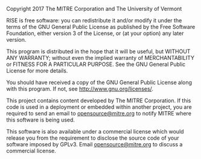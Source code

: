 Copyright 2017 The MITRE Corporation
  and The University of Vermont
 
RISE is free software: you can redistribute it and/or modify
it under the terms of the GNU General Public License as published by
the Free Software Foundation, either version 3 of the License, or
(at your option) any later version.
 
This program is distributed in the hope that it will be useful,
but WITHOUT ANY WARRANTY; without even the implied warranty of
MERCHANTABILITY or FITNESS FOR A PARTICULAR PURPOSE.  See the
GNU General Public License for more details.
 
You should have received a copy of the GNU General Public License
along with this program. If not, see <http://www.gnu.org/licenses/>.
 
This project contains content developed by The MITRE Corporation.
If this code is used in a deployment or embedded within another project,
you are required to send an email to opensource@mitre.org
to notify MITRE where this software is being used.
 
This software is also available under a commercial license which would
release you from the requirement to disclose the source code of your
software imposed by GPLv3. Email opensource@mitre.org to discuss a
commercial license.

